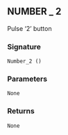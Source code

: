 ## NUMBER \_  2

Pulse ‘2’ button


### Signature

`Number_2 ()`


### Parameters

`None`


### Returns

`None`